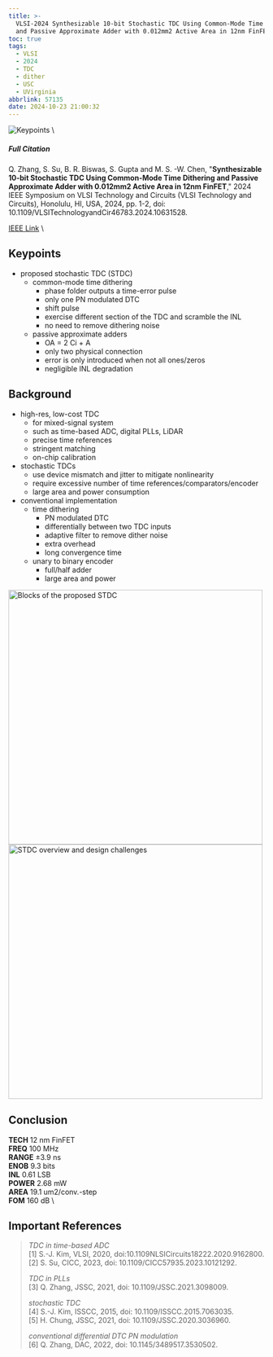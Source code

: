 ```yaml
---
title: >-
  VLSI-2024 Synthesizable 10-bit Stochastic TDC Using Common-Mode Time Dithering
  and Passive Approximate Adder with 0.012mm2 Active Area in 12nm FinFET
toc: true
tags:
  - VLSI
  - 2024
  - TDC
  - dither
  - USC
  - UVirginia
abbrlink: 57135
date: 2024-10-23 21:00:32
---
```


![Keypoints](https://s21.ax1x.com/2024/10/23/pAd5kqA.png) \

##### Full Citation

Q. Zhang, S. Su, B. R. Biswas, S. Gupta and M. S. -W. Chen, "**Synthesizable 10-bit Stochastic TDC Using Common-Mode Time Dithering and Passive Approximate Adder with 0.012mm2 Active Area in 12nm FinFET**," 2024 IEEE Symposium on VLSI Technology and Circuits (VLSI Technology and Circuits), Honolulu, HI, USA, 2024, pp. 1-2, doi: 10.1109/VLSITechnologyandCir46783.2024.10631528.

[IEEE Link](https://ieeexplore.ieee.org/document/10631528) \

## Keypoints

- proposed stochastic TDC (STDC)
  - common-mode time dithering
    - phase folder outputs a time-error pulse
    - only one PN modulated DTC
    - shift pulse
    - exercise different section of the TDC and scramble the INL
    - no need to remove dithering noise
  - passive approximate adders
    - OA = 2 Ci + A
    - only two physical connection
    - error is only introduced when not all ones/zeros
    - negligible INL degradation

## Background

- high-res, low-cost TDC
  - for mixed-signal system
  - such as time-based ADC, digital PLLs, LiDAR
  - precise time references
  - stringent matching
  - on-chip calibration
- stochastic TDCs
  - use device mismatch and jitter to mitigate nonlinearity
  - require excessive number  of time references/comparators/encoder
  - large area and power consumption
- conventional implementation
  - time dithering
    - PN modulated DTC
    - differentially between two TDC inputs
    - adaptive filter to remove dither noise
    - extra overhead
    - long convergence time
  - unary to binary encoder
    - full/half adder
    - large area and power


<img src="https://s21.ax1x.com/2024/10/23/pAd5Frd.png" width = "500" alt="Blocks of the proposed STDC" align=center />

<img src="https://s21.ax1x.com/2024/10/23/pAd5EVI.png" width = "500" alt="STDC overview and design challenges" align=center />

## Conclusion

**TECH**  12 nm FinFET \
**FREQ**  100 MHz \
**RANGE**  ±3.9 ns \
**ENOB**  9.3 bits \
**INL**  0.61 LSB \
**POWER**  2.68 mW  \
**AREA**  19.1 um2/conv.-step \
**FOM**  160 dB \

## Important References

> *TDC in time-based ADC* \
> [1] S.-J. Kim, VLSI, 2020, doi:10.1109NLSICircuits18222.2020.9162800. 
> [2] S. Su, CICC, 2023, doi: 10.1109/CICC57935.2023.10121292. 
> 
> *TDC in PLLs* \
> [3] Q. Zhang, JSSC, 2021, doi: 10.1109/JSSC.2021.3098009.
> 
> *stochastic TDC* \
> [4] S.-J. Kim, ISSCC, 2015, doi: 10.1109/ISSCC.2015.7063035. \
> [5] H. Chung, JSSC, 2021, doi: 10.1109/JSSC.2020.3036960. 
> 
> *conventional differential DTC PN modulation* \
> [6] Q. Zhang, DAC, 2022, doi: 10.1145/3489517.3530502. 